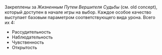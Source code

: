 Закреплены за *Жизненным Путем Вершителя Судьбы* (см. old concept), который доступен в начале игры на выбор. Каждое особое качество выступает базовым параметром соответствующего вида урона. Всего их 4:
- Рассудительность
- Наблюдательность
- Чувственность
- Открытость